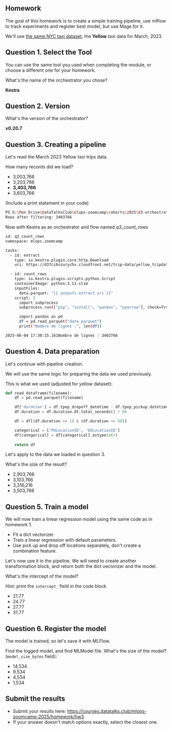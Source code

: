 ## Homework

The goal of this homework is to create a simple training pipeline, use mlflow to track experiments and register best model, but use Mage for it.

We'll use [the same NYC taxi dataset](https://www1.nyc.gov/site/tlc/about/tlc-trip-record-data.page), the **Yellow** taxi data for March, 2023. 

## Question 1. Select the Tool

You can use the same tool you used when completing the module,
or choose a different one for your homework.

What's the name of the orchestrator you chose?

**Kestra**


## Question 2. Version

What's the version of the orchestrator?

**v0.20.7**


## Question 3. Creating a pipeline

Let's read the March 2023 Yellow taxi trips data.

How many records did we load? 

- 3,003,766
- 3,203,766
- **3,403,766**
- 3,603,766

(Include a print statement in your code)

```bash
PS G:\Mon Drive\DataTalksClub\mlops-zoomcamp\cohorts\2025\03-orchestration> python preprocess.py
Rows after filtering: 3403766
```

Now with Kestra as an orchestrator and flow named *q3_count_rows*
```bash
id: q3_count_rows
namespace: mlops.zoomcamp

tasks:
  - id: extract
    type: io.kestra.plugin.core.http.Download
    uri: https://d37ci6vzurychx.cloudfront.net/trip-data/yellow_tripdata_2023-03.parquet

  - id: count_rows
    type: io.kestra.plugin.scripts.python.Script
    containerImage: python:3.11-slim
    inputFiles:
      data.parquet: "{{ outputs.extract.uri }}"
    script: |
      import subprocess
      subprocess.run(["pip", "install", "pandas", "pyarrow"], check=True)

      import pandas as pd
      df = pd.read_parquet("data.parquet")
      print("Nombre de lignes :", len(df))
```
```bash
2025-06-04 17:30:15.161Nombre de lignes : 3403766
```


## Question 4. Data preparation

Let's continue with pipeline creation.

We will use the same logic for preparing the data we used previously. 

This is what we used (adjusted for yellow dataset):

```python
def read_dataframe(filename):
    df = pd.read_parquet(filename)

    df['duration'] = df.tpep_dropoff_datetime - df.tpep_pickup_datetime
    df.duration = df.duration.dt.total_seconds() / 60

    df = df[(df.duration >= 1) & (df.duration <= 60)]

    categorical = ['PULocationID', 'DOLocationID']
    df[categorical] = df[categorical].astype(str)
    
    return df
```

Let's apply to the data we loaded in question 3. 

What's the size of the result? 

- 2,903,766
- 3,103,766
- 3,316,216 
- 3,503,766

## Question 5. Train a model

We will now train a linear regression model using the same code as in homework 1.

* Fit a dict vectorizer.
* Train a linear regression with default parameters.
* Use pick up and drop off locations separately, don't create a combination feature.

Let's now use it in the pipeline. We will need to create another transformation block, and return both the dict vectorizer and the model.

What's the intercept of the model? 

Hint: print the `intercept_` field in the code block

- 21.77
- 24.77
- 27.77
- 31.77

## Question 6. Register the model 

The model is trained, so let's save it with MLFlow.

Find the logged model, and find MLModel file. What's the size of the model? (`model_size_bytes` field):

* 14,534
* 9,534
* 4,534
* 1,534


## Submit the results

* Submit your results here: https://courses.datatalks.club/mlops-zoomcamp-2025/homework/hw3
* If your answer doesn't match options exactly, select the closest one.
